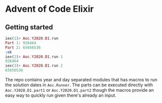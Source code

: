 # Advent of Code Elixir

## Getting started

```elixir
iex(1)> Aoc.Y2020.D1.run
Part 1: 926464
Part 2: 65656536
:ok
iex(2)> Aoc.Y2020.D1.run 1
926464
iex(3)> Aoc.Y2020.D1.run 2
65656536
```

The repo contains year and day separated modules that has macros to run the solution
dates in `Aoc.Runner`. The parts can be executed directly with `Aoc.Y2020.D1.part1`
or `Aoc.Y2020.D1.part2` though the macros provide an easy way to quickly run given there's
already an input.
